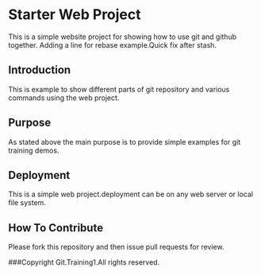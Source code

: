 # Starter Web Project
This is a simple website project for showing how to use git and github together.
Adding a line for rebase example.Quick fix after stash.

## Introduction
This is example to show different parts of git repository and various commands using the web project.

## Purpose
As stated above the main purpose is to provide simple examples for git training demos.

## Deployment
This is a simple web project.deployment can be on any web server or local file system.

## How To Contribute
Please fork this repository and then issue pull requests for review.

###Copyright
Git.Training1.All rights reserved.

